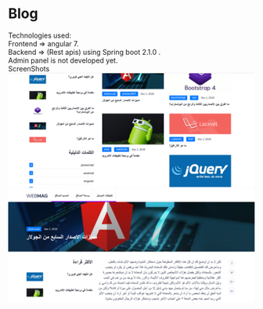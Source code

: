 # Blog
Technologies used:<br>
Frontend => angular 7.<br>
Backend => (Rest apis) using Spring boot 2.1.0 .<br>
Admin panel is not developed yet.<br>
ScreenShots<br>
![alt text](https://github.com/MuhammadAlsaied/blog/blob/master/frontend/src/main/frontend/src/assets/img/scr1.png)
<br>
![alt text](https://github.com/MuhammadAlsaied/blog/blob/master/frontend/src/main/frontend/src/assets/img/scr2.png)
